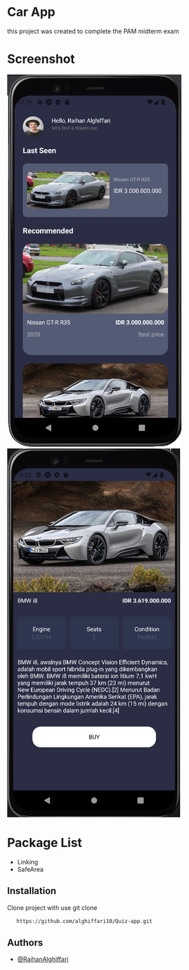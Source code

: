 
# Car App

this project was created to complete the PAM midterm exam




# Screenshot

![App Screenshot](https://github.com/alghiffari10/UTS-app/blob/main/assets/Untitled.png?raw=true)
![App Screenshot](https://github.com/alghiffari10/UTS-app/blob/main/assets/Untitled%20(1).png?raw=true)


# Package List 

- Linking
- SafeArea




## Installation


Clone project with use git clone

```bash
   https://github.com/alghiffari10/Quiz-app.git
```
    
## Authors

- [@RaihanAlghiffari](https://github.com/alghiffari10)
